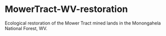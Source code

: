 # MowerTract-WV-restoration
Ecological restoration of the Mower Tract mined lands in the Monongahela National Forest, WV.
